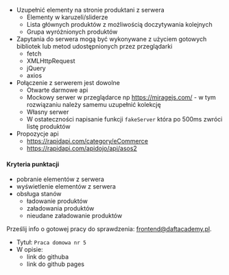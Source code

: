 * Uzupełnić elementy na stronie produktani z serwera
  * Elementy w karuzeli/sliderze
  * Lista głównych produktów z możliwością doczytywania kolejnych
  * Grupa wyróżnionych produktów
* Zapytania do serwera mogą być wykonywane z użyciem gotowych bibliotek lub metod udostępnionych przez przeglądarki
  * fetch
  * XMLHttpRequest
  * jQuery
  * axios
* Połączenie z serwerem jest dowolne
  * Otwarte darmowe api
  * Mockowy serwer w przeglądarce np https://miragejs.com/ - w tym rozwiązaniu należy samemu uzupełnić kolekcję
  * Własny serwer
  * W ostateczności napisanie funkcji `fakeServer` która po 500ms zwróci listę produktów
* Propozycje api
  * https://rapidapi.com/category/eCommerce
  * https://rapidapi.com/apidojo/api/asos2

#### Kryteria punktacji

* pobranie elementów z serwera
* wyświetlenie elementów z serwera
* obsługa stanów
  * ładowanie produktów
  * załadowania produktów
  * nieudane załadowanie produktów

Prześlij info o gotowej pracy do sprawdzenia: [frontend@daftacademy.pl](mailto:frontend@daftacademy.pl).

* Tytuł: `Praca domowa nr 5`
* W opisie:
  * link do githuba
  * link do github pages

